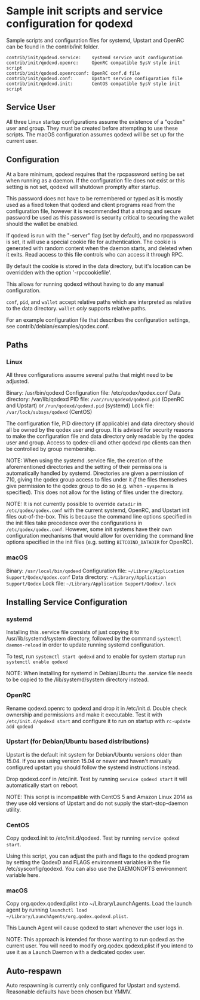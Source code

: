 Sample init scripts and service configuration for qodexd
==========================================================

Sample scripts and configuration files for systemd, Upstart and OpenRC
can be found in the contrib/init folder.

    contrib/init/qodexd.service:    systemd service unit configuration
    contrib/init/qodexd.openrc:     OpenRC compatible SysV style init script
    contrib/init/qodexd.openrcconf: OpenRC conf.d file
    contrib/init/qodexd.conf:       Upstart service configuration file
    contrib/init/qodexd.init:       CentOS compatible SysV style init script

Service User
---------------------------------

All three Linux startup configurations assume the existence of a "qodex" user
and group.  They must be created before attempting to use these scripts.
The macOS configuration assumes qodexd will be set up for the current user.

Configuration
---------------------------------

At a bare minimum, qodexd requires that the rpcpassword setting be set
when running as a daemon.  If the configuration file does not exist or this
setting is not set, qodexd will shutdown promptly after startup.

This password does not have to be remembered or typed as it is mostly used
as a fixed token that qodexd and client programs read from the configuration
file, however it is recommended that a strong and secure password be used
as this password is security critical to securing the wallet should the
wallet be enabled.

If qodexd is run with the "-server" flag (set by default), and no rpcpassword is set,
it will use a special cookie file for authentication. The cookie is generated with random
content when the daemon starts, and deleted when it exits. Read access to this file
controls who can access it through RPC.

By default the cookie is stored in the data directory, but it's location can be overridden
with the option '-rpccookiefile'.

This allows for running qodexd without having to do any manual configuration.

`conf`, `pid`, and `wallet` accept relative paths which are interpreted as
relative to the data directory. `wallet` *only* supports relative paths.

For an example configuration file that describes the configuration settings,
see contrib/debian/examples/qodex.conf.

Paths
---------------------------------

### Linux

All three configurations assume several paths that might need to be adjusted.

Binary:              /usr/bin/qodexd
Configuration file:  /etc/qodex/qodex.conf
Data directory:      /var/lib/qodexd
PID file:            `/var/run/qodexd/qodexd.pid` (OpenRC and Upstart) or `/run/qodexd/qodexd.pid` (systemd)
Lock file:           `/var/lock/subsys/qodexd` (CentOS)

The configuration file, PID directory (if applicable) and data directory
should all be owned by the qodex user and group.  It is advised for security
reasons to make the configuration file and data directory only readable by the
qodex user and group.  Access to qodex-cli and other qodexd rpc clients
can then be controlled by group membership.

NOTE: When using the systemd .service file, the creation of the aforementioned
directories and the setting of their permissions is automatically handled by
systemd. Directories are given a permission of 710, giving the qodex group
access to files under it _if_ the files themselves give permission to the
qodex group to do so (e.g. when `-sysperms` is specified). This does not allow
for the listing of files under the directory.

NOTE: It is not currently possible to override `datadir` in
`/etc/qodex/qodex.conf` with the current systemd, OpenRC, and Upstart init
files out-of-the-box. This is because the command line options specified in the
init files take precedence over the configurations in
`/etc/qodex/qodex.conf`. However, some init systems have their own
configuration mechanisms that would allow for overriding the command line
options specified in the init files (e.g. setting `BITCOIND_DATADIR` for
OpenRC).

### macOS

Binary:              `/usr/local/bin/qodexd`
Configuration file:  `~/Library/Application Support/Qodex/qodex.conf`
Data directory:      `~/Library/Application Support/Qodex`
Lock file:           `~/Library/Application Support/Qodex/.lock`

Installing Service Configuration
-----------------------------------

### systemd

Installing this .service file consists of just copying it to
/usr/lib/systemd/system directory, followed by the command
`systemctl daemon-reload` in order to update running systemd configuration.

To test, run `systemctl start qodexd` and to enable for system startup run
`systemctl enable qodexd`

NOTE: When installing for systemd in Debian/Ubuntu the .service file needs to be copied to the /lib/systemd/system directory instead.

### OpenRC

Rename qodexd.openrc to qodexd and drop it in /etc/init.d.  Double
check ownership and permissions and make it executable.  Test it with
`/etc/init.d/qodexd start` and configure it to run on startup with
`rc-update add qodexd`

### Upstart (for Debian/Ubuntu based distributions)

Upstart is the default init system for Debian/Ubuntu versions older than 15.04. If you are using version 15.04 or newer and haven't manually configured upstart you should follow the systemd instructions instead.

Drop qodexd.conf in /etc/init.  Test by running `service qodexd start`
it will automatically start on reboot.

NOTE: This script is incompatible with CentOS 5 and Amazon Linux 2014 as they
use old versions of Upstart and do not supply the start-stop-daemon utility.

### CentOS

Copy qodexd.init to /etc/init.d/qodexd. Test by running `service qodexd start`.

Using this script, you can adjust the path and flags to the qodexd program by
setting the QodexD and FLAGS environment variables in the file
/etc/sysconfig/qodexd. You can also use the DAEMONOPTS environment variable here.

### macOS

Copy org.qodex.qodexd.plist into ~/Library/LaunchAgents. Load the launch agent by
running `launchctl load ~/Library/LaunchAgents/org.qodex.qodexd.plist`.

This Launch Agent will cause qodexd to start whenever the user logs in.

NOTE: This approach is intended for those wanting to run qodexd as the current user.
You will need to modify org.qodex.qodexd.plist if you intend to use it as a
Launch Daemon with a dedicated qodex user.

Auto-respawn
-----------------------------------

Auto respawning is currently only configured for Upstart and systemd.
Reasonable defaults have been chosen but YMMV.

